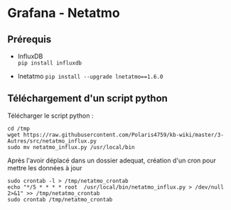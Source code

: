 # Grafana - Netatmo  

## Prérequis  

 - InfluxDB  
`pip install influxdb`  

 - lnetatmo
`pip install --upgrade lnetatmo==1.6.0`  

## Téléchargement d'un script python  

Télécharger le script python :  
```shell
cd /tmp
wget https://raw.githubusercontent.com/Polaris4759/kb-wiki/master/3-Autres/src/netatmo_influx.py
sudo mv netatmo_influx.py /usr/local/bin
```

Après l'avoir déplacé dans un dossier adequat, création d'un cron pour mettre les données à jour  

```shell
sudo crontab -l > /tmp/netatmo_crontab
echo "*/5 * * * * root  /usr/local/bin/netatmo_influx.py > /dev/null 2>&1" >> /tmp/netatmo_crontab
sudo crontab /tmp/netatmo_crontab
```
